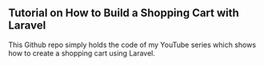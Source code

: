 ## Tutorial on How to Build a Shopping Cart with Laravel

This Github repo simply holds the code of my YouTube series which shows how to create a shopping cart using Laravel.